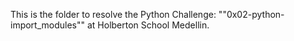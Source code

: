 This is the folder to resolve the Python Challenge: ""0x02-python-import_modules"" at Holberton School Medellin.